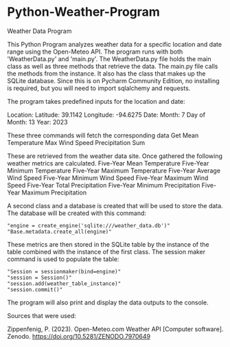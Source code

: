 # Python-Weather-Program

Weather Data Program

This Python Program analyzes weather data for a specific location and date
range using the Open-Meteo API. The program runs with both 'WeatherData.py'
and 'main.py'. The WeatherData.py file holds the main class as well as three
methods that retrieve the data. The main.py file calls the methods from the instance.
It also has the class that makes up the SQLite database. Since this is on Pycharm Community
Edition, no installing is required, but you will need to import sqlalchemy and requests.

The program takes predefined inputs for the location and date:

Location:
    Latitude: 39.1142
    Longitude: -94.6275
Date:
    Month: 7
    Day of Month: 13
    Year: 2023

These three commands will fetch the corresponding data
    Get Mean Temperature
    Max Wind Speed
    Precipitation Sum

These are retrieved from the weather data site. Once gathered the following
weather metrics are calculated.
    Five-Year Mean Temperature
    Five-Year Minimum Temperature
    Five-Year Maximum Temperature
    Five-Year Average Wind Speed
    Five-Year Minimum Wind Speed
    Five-Year Maximum Wind Speed
    Five-Year Total Precipitation
    Five-Year Minimum Precipitation
    Five-Year Maximum Precipitation


A second class and a database is created that will be used to store the data.
The database will be created with this command:

    "engine = create_engine('sqlite:///weather_data.db')"
    "Base.metadata.create_all(engine)"

These metrics are then stored in the SQLite table by the instance of the table combined with
the instance of the first class. The session maker command is used to populate the table:

    "Session = sessionmaker(bind=engine)"
    "session = Session()"
    "session.add(weather_table_instance)"
    "session.commit()"

The program will also print and display the data outputs to the console.

Sources that were used:

  Zippenfenig, P. (2023). Open-Meteo.com Weather API [Computer software].
  Zenodo. https://doi.org/10.5281/ZENODO.7970649



